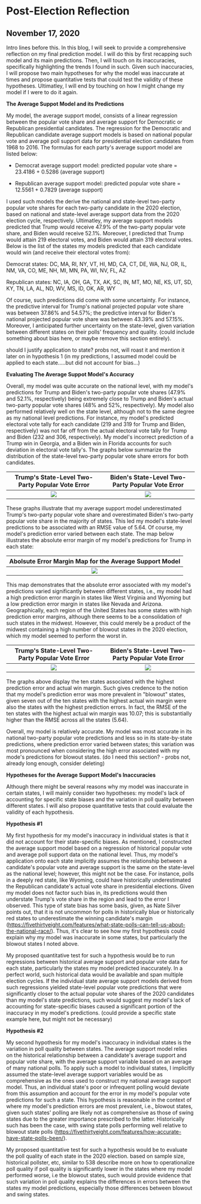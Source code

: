 # Post-Election Reflection 
## November 17, 2020

Intro lines before this. 
In this blog, I will seek to provide a comprehensive reflection on my final prediction model. I will do this by first recapping such model and its main predictions. Then, I will touch on its inaccuracies, specifically highlighting the trends I found in such. Given such inaccuracies, I will propose two main hypotheses for why the model was inaccurate at times and propose quantitative tests that could test the validity of these hypotheses. Ultimatley, I will end by touching on how I might change my model if I were to do it again. 

**The Average Suppot Model and its Predictions**

My model, the average support model, consists of a linear regression between the popular vote share and average support for Democratic or Republican presidential candidates. The regression for the Democratic and Republican candidate average support models is based on national popular vote and average poll support data for presidential election candidates from 1968 to 2016. The formulas for each party's average support model are listed below:

* Democrat average support model: predicted popular vote share = 23.4186 + 0.5286 (average support)

* Republican average support model: predicted popular vote share = 12.5561 + 0.7829 (average support)

I used such models the derive the national and state-level two-party popular vote shares for each two-party candidate in the 2020 election, based on national and state-level average support data from the 2020 election cycle, respectively. Ultimatley, my average support models predicted that Trump would receive 47.9% of the two-party popular vote share, and Biden would receive 52.1%. Moreover, I predicted that Trump would attain 219 electoral votes, and Biden would attain 319 electoral votes. Below is the list of the states my models predicted that each candidate would win (and receive their electoral votes from):

Democrat states: DC, MA, RI, NY, VT, HI, MD, CA, CT, DE, WA, NJ, OR, IL, NM, VA, CO, ME, NH, MI, MN, PA, WI, NV, FL, AZ

Republican states: NC, IA, OH, GA, TX, AK, SC, IN, MT, MO, NE, KS, UT, SD, KY, TN, LA, AL, ND, WV, MS, ID, OK, AR, WY

Of course, such predictions did come with some uncertainty. For instance, the predictive interval for Trump's national projected popular vote share was between 37.86% and 54.57%; the predictive interval for Biden's national projected popular vote share was between 43.39% and 57.15%. Moreover, I anticipated further uncertainty on the state-level, given variation between different states on their polls' frequency and quality. 
(could include something about bias here, or maybe remove this section entirely).

should I justify application to state? probs not, will roast it and mention it later on in hypothesis 1 (in my predictions, I assumed model could be applied to each state.....but did not account for bias...)

**Evaluating The Average Suppot Model's Accuracy**

Overall, my model was quite accurate on the national level, with my model's predictions for Trump and Biden's two-party popular vote shares (47.9% and 52.1%, respectively) being extremely close to Trump and Biden's actual two-party popular vote shares (48% and 52%, respectively). My model also performed relatively well on the state level, although not to the same degree as my national level predictions. For instance, my model's predicted electoral vote tally for each candidate (219 and 319 for Trump and Biden, respectively) was not far off from the actual electoral vote tally for Trump and Biden (232 and 306, respectively). My model's incorrect prediction of a Trump win in Georgia, and a Biden win in Florida accounts for such deviation in electoral vote tally's. The graphs below summarize the distribution of the state-level two-party popular vote share errors for both candidates. 

Trump's State-Level Two-Party Popular Vote Error   |  Biden's State-Level Two-Party Popular Vote Error
:-------------------------:|:-------------------------:
![](Reflection4.png)|![](Reflection5.png)

These graphs illustrate that my average support model underestimated Trump's two-party popular vote share and overestimated Biden's two-party popular vote share in the majority of states. This led my model's state-level predictions to be associated with an RMSE value of 5.64. Of course, my model's prediction error varied between each state. The map below illustrates the absolute error margin of my model's predictions for Trump in each state:

| Abolsute Error Margin Map for the Average Support Model |
|:-:|
|![](Reflection1.png)|

This map demonstrates that the absolute error associated with my model's predictions varied significantly between different states, i.e., my model had a high prediction error margin in states like West Virginia and Wyoming but a low prediction error margin in states like Nevada and Arizona. Geographically, each region of the United States has some states with high prediction error margins, although there seems to be a consolidation of such states in the midwest. However, this could merely be a product of the midwest containing a high number of blowout states in the 2020 election, which my model seemed to perform the worst in. 

Trump's State-Level Two-Party Popular Vote Error   |  Biden's State-Level Two-Party Popular Vote Error
:-------------------------:|:-------------------------:
![](Reflection2.png)|![](Reflection3.png)

The graphs above display the ten states associated with the highest prediction error and actual win margin. Such gives credence to the notion that my model's prediction error was more prevalent in "blowout" states, given seven out of the ten states with the highest actual win margin were also the states with the highest prediction errors. In fact, the RMSE of the ten states with the highest actual win margin was 10.07; this is substantially higher than the RMSE across all the states (5.64). 

Overall, my model is relatively accurate. My model was most accurate in its national two-party popular vote predictions and less so in its state-by-state predictions, where prediction error varied between states; this variation was most pronounced when considering the high error associated with my mode's predictions for blowout states. 
(do I need this section? - probs not, already long enough, consider deleting)

**Hypotheses for the Average Support Model's Inaccuracies**

Although there might be several reasons why my model was inaccurate in certain states, I will mainly consider two hypotheses: my model's lack of accounting for specific state biases and the variation in poll quality between different states. I will also propose quantitative tests that could evaluate the validity of each hypothesis. 

**Hypothesis #1**

My first hypothesis for my model's inaccuracy in individual states is that it did not account for their state-specific biases. As mentioned, I constructed the average support model based on a regression of historical popular vote and average poll support data on the national level. Thus, my model's application onto each state implicitly assumes the relationship between a candidate's popular vote and average support is the same on the state-level as the national level; however, this might not be the case. For instance, polls in a deeply red state, like Wyoming, could have historically underestimated the Republican candidate's actual vote share in presidential elections. Given my model does not factor such bias in, its predictions would then understate Trump's vote share in the region and lead to the error I observed. This type of state bias has some basis, given, as Nate Silver points out, that it is not uncommon for polls in historically blue or historically red states to underestimate the winning candidate's margin (https://fivethirtyeight.com/features/what-state-polls-can-tell-us-about-the-national-race/). Thus, it's clear to see how my first hypothesis could explain why my model was inaccurate in some states, but particularly the blowout states I noted above. 

My proposed quantitative test for such a hypothesis would be to run regressions between historical average support and popular vote data for each state, particularly the states my model predicted inaccurately. In a perfect world, such historical data would be available and span multiple election cycles. If the individual state average support models derived from such regressions yielded state-level popular vote predictions that were significantly closer to the actual popular vote shares of the 2020 candidates than my model's state predictions, such would suggest my model's lack of accounting for state-specific biases caused a significant portion of the inaccuracy in my model's predictions. 
(could provide a specific state example here, but might not be necessary)

**Hypothesis #2**

My second hypothesis for my model's inaccuracy in individual states is the variation in poll quality between states. The average support model relies on the historical relationship between a candidate's average support and popular vote share, with the average support variable based on an average of many national polls. To apply such a model to individual states, I implicitly assumed the state-level average support variables would be as comprehensive as the ones used to construct my national average support model. Thus, an individual state's poor or infrequent polling would deviate from this assumption and account for the error in my model's popular vote predictions for such a state. This hypothesis is reasonable in the context of where my model's prediction errors are most prevalent, i.e., blowout states, given such states' polling are likely not as comprehensive as those of swing states due to the greater importance prescribed to the latter. Historically such has been the case, with swing state polls performing well relative to blowout state polls (https://fivethirtyeight.com/features/how-accurate-have-state-polls-been/). 

My proposed quantitative test for such a hypothesis would be to evaluate the poll quality of each state in the 2020 election. 
based on sample size, historical pollster, etc, similar to 538
describe more on how to operationalize poll quality
if poll quality is significantly lower in the states where my model performed worse, i.e the blowout states, such would provide evidence that such variation in poll quality explains the differences in errors between the states my model predictions, especially those differences between blowout and swing states. 




















